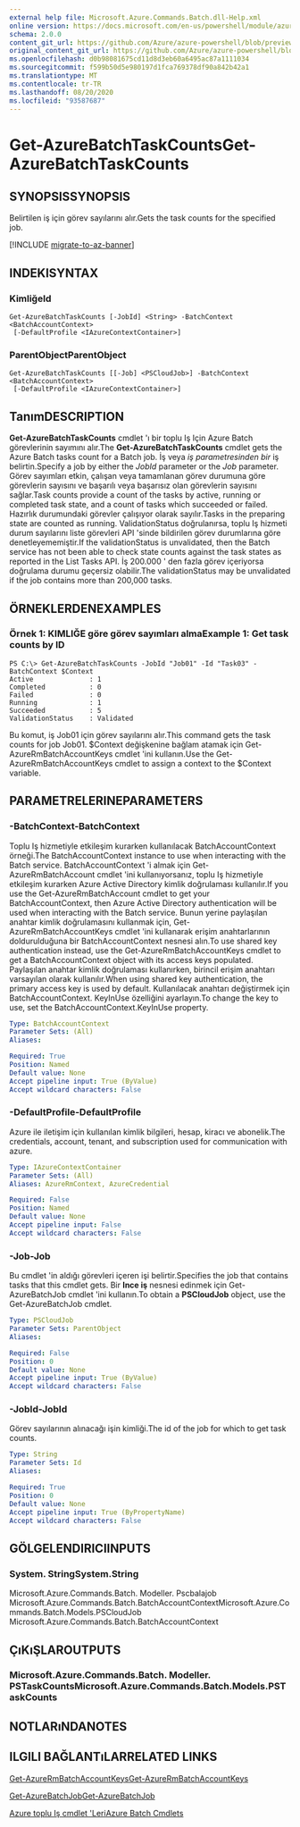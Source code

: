 ```yaml
---
external help file: Microsoft.Azure.Commands.Batch.dll-Help.xml
online version: https://docs.microsoft.com/en-us/powershell/module/azurerm.batch/get-azurebatchtaskcounts
schema: 2.0.0
content_git_url: https://github.com/Azure/azure-powershell/blob/preview/src/ResourceManager/AzureBatch/Commands.Batch/help/Get-AzureBatchTaskCounts.md
original_content_git_url: https://github.com/Azure/azure-powershell/blob/preview/src/ResourceManager/AzureBatch/Commands.Batch/help/Get-AzureBatchTaskCounts.md
ms.openlocfilehash: d0b98081675cd11d8d3eb60a6495ac87a1111034
ms.sourcegitcommit: f599b50d5e980197d1fca769378df90a842b42a1
ms.translationtype: MT
ms.contentlocale: tr-TR
ms.lasthandoff: 08/20/2020
ms.locfileid: "93587687"
---
```

# <span data-ttu-id="f1470-101">Get-AzureBatchTaskCounts</span><span class="sxs-lookup"><span data-stu-id="f1470-101">Get-AzureBatchTaskCounts</span></span>

## <span data-ttu-id="f1470-102">SYNOPSIS</span><span class="sxs-lookup"><span data-stu-id="f1470-102">SYNOPSIS</span></span>
<span data-ttu-id="f1470-103">Belirtilen iş için görev sayılarını alır.</span><span class="sxs-lookup"><span data-stu-id="f1470-103">Gets the task counts for the specified job.</span></span>

[!INCLUDE [migrate-to-az-banner](../../includes/migrate-to-az-banner.md)]

## <span data-ttu-id="f1470-104">INDEKI</span><span class="sxs-lookup"><span data-stu-id="f1470-104">SYNTAX</span></span>

### <span data-ttu-id="f1470-105">Kimliğe</span><span class="sxs-lookup"><span data-stu-id="f1470-105">Id</span></span>
```
Get-AzureBatchTaskCounts [-JobId] <String> -BatchContext <BatchAccountContext>
 [-DefaultProfile <IAzureContextContainer>]
```

### <span data-ttu-id="f1470-106">ParentObject</span><span class="sxs-lookup"><span data-stu-id="f1470-106">ParentObject</span></span>
```
Get-AzureBatchTaskCounts [[-Job] <PSCloudJob>] -BatchContext <BatchAccountContext>
 [-DefaultProfile <IAzureContextContainer>]
```

## <span data-ttu-id="f1470-107">Tanım</span><span class="sxs-lookup"><span data-stu-id="f1470-107">DESCRIPTION</span></span>
<span data-ttu-id="f1470-108">**Get-AzureBatchTaskCounts** cmdlet 'ı bir toplu Iş Için Azure Batch görevlerinin sayımını alır.</span><span class="sxs-lookup"><span data-stu-id="f1470-108">The **Get-AzureBatchTaskCounts** cmdlet gets the Azure Batch tasks count for a Batch job.</span></span>
<span data-ttu-id="f1470-109">İş veya *iş* *parametresinden bir* iş belirtin.</span><span class="sxs-lookup"><span data-stu-id="f1470-109">Specify a job by either the *JobId* parameter or the *Job* parameter.</span></span>
<span data-ttu-id="f1470-110">Görev sayımları etkin, çalışan veya tamamlanan görev durumuna göre görevlerin sayısını ve başarılı veya başarısız olan görevlerin sayısını sağlar.</span><span class="sxs-lookup"><span data-stu-id="f1470-110">Task counts provide a count of the tasks by active, running or completed task state, and a count of tasks which succeeded or failed.</span></span> <span data-ttu-id="f1470-111">Hazırlık durumundaki görevler çalışıyor olarak sayılır.</span><span class="sxs-lookup"><span data-stu-id="f1470-111">Tasks in the preparing state are counted as running.</span></span> <span data-ttu-id="f1470-112">ValidationStatus doğrulanırsa, toplu Iş hizmeti durum sayılarını liste görevleri API 'sinde bildirilen görev durumlarına göre denetleyememiştir.</span><span class="sxs-lookup"><span data-stu-id="f1470-112">If the validationStatus is unvalidated, then the Batch service has not been able to check state counts against the task states as reported in the List Tasks API.</span></span> <span data-ttu-id="f1470-113">İş 200.000 ' den fazla görev içeriyorsa doğrulama durumu geçersiz olabilir.</span><span class="sxs-lookup"><span data-stu-id="f1470-113">The validationStatus may be unvalidated if the job contains more than 200,000 tasks.</span></span>

## <span data-ttu-id="f1470-114">ÖRNEKLERDEN</span><span class="sxs-lookup"><span data-stu-id="f1470-114">EXAMPLES</span></span>

### <span data-ttu-id="f1470-115">Örnek 1: KIMLIĞE göre görev sayımları alma</span><span class="sxs-lookup"><span data-stu-id="f1470-115">Example 1: Get task counts by ID</span></span>
```
PS C:\> Get-AzureBatchTaskCounts -JobId "Job01" -Id "Task03" -BatchContext $Context
Active              : 1
Completed           : 0
Failed              : 0
Running             : 1
Succeeded           : 5
ValidationStatus    : Validated
```

<span data-ttu-id="f1470-116">Bu komut, iş Job01 için görev sayılarını alır.</span><span class="sxs-lookup"><span data-stu-id="f1470-116">This command gets the task counts for job Job01.</span></span>
<span data-ttu-id="f1470-117">$Context değişkenine bağlam atamak için Get-AzureRmBatchAccountKeys cmdlet 'ini kullanın.</span><span class="sxs-lookup"><span data-stu-id="f1470-117">Use the Get-AzureRmBatchAccountKeys cmdlet to assign a context to the $Context variable.</span></span>

## <span data-ttu-id="f1470-118">PARAMETRELERINE</span><span class="sxs-lookup"><span data-stu-id="f1470-118">PARAMETERS</span></span>

### <span data-ttu-id="f1470-119">-BatchContext</span><span class="sxs-lookup"><span data-stu-id="f1470-119">-BatchContext</span></span>
<span data-ttu-id="f1470-120">Toplu Iş hizmetiyle etkileşim kurarken kullanılacak BatchAccountContext örneği.</span><span class="sxs-lookup"><span data-stu-id="f1470-120">The BatchAccountContext instance to use when interacting with the Batch service.</span></span>
<span data-ttu-id="f1470-121">BatchAccountContext 'i almak için Get-AzureRmBatchAccount cmdlet 'ini kullanıyorsanız, toplu Iş hizmetiyle etkileşim kurarken Azure Active Directory kimlik doğrulaması kullanılır.</span><span class="sxs-lookup"><span data-stu-id="f1470-121">If you use the Get-AzureRmBatchAccount cmdlet to get your BatchAccountContext, then Azure Active Directory authentication will be used when interacting with the Batch service.</span></span>
<span data-ttu-id="f1470-122">Bunun yerine paylaşılan anahtar kimlik doğrulamasını kullanmak için, Get-AzureRmBatchAccountKeys cmdlet 'ini kullanarak erişim anahtarlarının doldurulduğuna bir BatchAccountContext nesnesi alın.</span><span class="sxs-lookup"><span data-stu-id="f1470-122">To use shared key authentication instead, use the Get-AzureRmBatchAccountKeys cmdlet to get a BatchAccountContext object with its access keys populated.</span></span>
<span data-ttu-id="f1470-123">Paylaşılan anahtar kimlik doğrulaması kullanırken, birincil erişim anahtarı varsayılan olarak kullanılır.</span><span class="sxs-lookup"><span data-stu-id="f1470-123">When using shared key authentication, the primary access key is used by default.</span></span>
<span data-ttu-id="f1470-124">Kullanılacak anahtarı değiştirmek için BatchAccountContext. KeyInUse özelliğini ayarlayın.</span><span class="sxs-lookup"><span data-stu-id="f1470-124">To change the key to use, set the BatchAccountContext.KeyInUse property.</span></span>

```yaml
Type: BatchAccountContext
Parameter Sets: (All)
Aliases: 

Required: True
Position: Named
Default value: None
Accept pipeline input: True (ByValue)
Accept wildcard characters: False
```

### <span data-ttu-id="f1470-125">-DefaultProfile</span><span class="sxs-lookup"><span data-stu-id="f1470-125">-DefaultProfile</span></span>
<span data-ttu-id="f1470-126">Azure ile iletişim için kullanılan kimlik bilgileri, hesap, kiracı ve abonelik.</span><span class="sxs-lookup"><span data-stu-id="f1470-126">The credentials, account, tenant, and subscription used for communication with azure.</span></span>

```yaml
Type: IAzureContextContainer
Parameter Sets: (All)
Aliases: AzureRmContext, AzureCredential

Required: False
Position: Named
Default value: None
Accept pipeline input: False
Accept wildcard characters: False
```

### <span data-ttu-id="f1470-127">-Job</span><span class="sxs-lookup"><span data-stu-id="f1470-127">-Job</span></span>
<span data-ttu-id="f1470-128">Bu cmdlet 'in aldığı görevleri içeren işi belirtir.</span><span class="sxs-lookup"><span data-stu-id="f1470-128">Specifies the job that contains tasks that this cmdlet gets.</span></span>
<span data-ttu-id="f1470-129">Bir **Ince iş** nesnesi edinmek için Get-AzureBatchJob cmdlet 'ini kullanın.</span><span class="sxs-lookup"><span data-stu-id="f1470-129">To obtain a **PSCloudJob** object, use the Get-AzureBatchJob cmdlet.</span></span>

```yaml
Type: PSCloudJob
Parameter Sets: ParentObject
Aliases: 

Required: False
Position: 0
Default value: None
Accept pipeline input: True (ByValue)
Accept wildcard characters: False
```

### <span data-ttu-id="f1470-130">-JobId</span><span class="sxs-lookup"><span data-stu-id="f1470-130">-JobId</span></span>
<span data-ttu-id="f1470-131">Görev sayılarının alınacağı işin kimliği.</span><span class="sxs-lookup"><span data-stu-id="f1470-131">The id of the job for which to get task counts.</span></span>

```yaml
Type: String
Parameter Sets: Id
Aliases: 

Required: True
Position: 0
Default value: None
Accept pipeline input: True (ByPropertyName)
Accept wildcard characters: False
```

## <span data-ttu-id="f1470-132">GÖLGELENDIRICI</span><span class="sxs-lookup"><span data-stu-id="f1470-132">INPUTS</span></span>

### <span data-ttu-id="f1470-133">System. String</span><span class="sxs-lookup"><span data-stu-id="f1470-133">System.String</span></span>
<span data-ttu-id="f1470-134">Microsoft.Azure.Commands.Batch. Modeller. Pscbalajob Microsoft.Azure.Commands.Batch.BatchAccountContext</span><span class="sxs-lookup"><span data-stu-id="f1470-134">Microsoft.Azure.Commands.Batch.Models.PSCloudJob Microsoft.Azure.Commands.Batch.BatchAccountContext</span></span>


## <span data-ttu-id="f1470-135">ÇıKıŞLAR</span><span class="sxs-lookup"><span data-stu-id="f1470-135">OUTPUTS</span></span>

### <span data-ttu-id="f1470-136">Microsoft.Azure.Commands.Batch. Modeller. PSTaskCounts</span><span class="sxs-lookup"><span data-stu-id="f1470-136">Microsoft.Azure.Commands.Batch.Models.PSTaskCounts</span></span>


## <span data-ttu-id="f1470-137">NOTLARıNDA</span><span class="sxs-lookup"><span data-stu-id="f1470-137">NOTES</span></span>

## <span data-ttu-id="f1470-138">ILGILI BAĞLANTıLAR</span><span class="sxs-lookup"><span data-stu-id="f1470-138">RELATED LINKS</span></span>

[<span data-ttu-id="f1470-139">Get-AzureRmBatchAccountKeys</span><span class="sxs-lookup"><span data-stu-id="f1470-139">Get-AzureRmBatchAccountKeys</span></span>](./Get-AzureRmBatchAccountKeys.md)

[<span data-ttu-id="f1470-140">Get-AzureBatchJob</span><span class="sxs-lookup"><span data-stu-id="f1470-140">Get-AzureBatchJob</span></span>](./Get-AzureBatchJob.md)

[<span data-ttu-id="f1470-141">Azure toplu Iş cmdlet 'Leri</span><span class="sxs-lookup"><span data-stu-id="f1470-141">Azure Batch Cmdlets</span></span>](./AzureRM.Batch.md)
